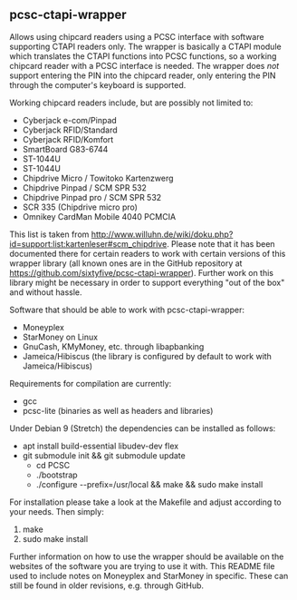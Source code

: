 pcsc-ctapi-wrapper
------------------

Allows using chipcard readers using a PCSC interface with software supporting CTAPI readers only. The wrapper is basically a CTAPI module which translates the CTAPI functions into PCSC functions, so a working chipcard reader with a PCSC interface is needed. The wrapper does *not* support entering the PIN into the chipcard reader, only entering the PIN through the computer's keyboard is supported.

Working chipcard readers include, but are possibly not limited to:

* Cyberjack e-com/Pinpad
* Cyberjack RFID/Standard
* Cyberjack RFID/Komfort
* SmartBoard G83-6744
* ST-1044U
* ST-1044U
* Chipdrive Micro / Towitoko Kartenzwerg
* Chipdrive Pinpad / SCM SPR 532
* Chipdrive Pinpad pro / SCM SPR 532
* SCR 335 (Chipdrive micro pro)
* Omnikey CardMan Mobile 4040 PCMCIA

This list is taken from http://www.willuhn.de/wiki/doku.php?id=support:list:kartenleser#scm_chipdrive. Please note that it has been documented there for certain readers to work with certain versions of this wrapper library (all known ones are in the GitHub repository at https://github.com/sixtyfive/pcsc-ctapi-wrapper). Further work on this library might be necessary in order to support everything "out of the box" and without hassle.

Software that should be able to work with pcsc-ctapi-wrapper:

* Moneyplex
* StarMoney on Linux
* GnuCash, KMyMoney, etc. through libapbanking
* Jameica/Hibiscus (the library is configured by default to work with Jameica/Hibiscus)

Requirements for compilation are currently:

* gcc
* pcsc-lite (binaries as well as headers and libraries)

Under Debian 9 (Stretch) the dependencies can be installed as follows:

* apt install build-essential libudev-dev flex
* git submodule init && git submodule update 
  * cd PCSC
  * ./bootstrap
  * ./configure --prefix=/usr/local && make && sudo make install

For installation please take a look at the Makefile and adjust according to your needs. Then simply:

1. make
2. sudo make install

Further information on how to use the wrapper should be available on the websites of the software you are trying to use it with. This README file used to include notes on Moneyplex and StarMoney in specific. These can still be found in older revisions, e.g. through GitHub.
